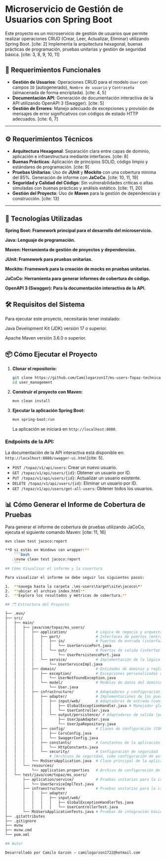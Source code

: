 # Microservicio de Gestión de Usuarios con Spring Boot

Este proyecto es un microservicio de gestión de usuarios que permite realizar operaciones CRUD (Crear, Leer, Actualizar, Eliminar) utilizando Spring Boot. [cite: 2] Implementa la arquitectura hexagonal, buenas prácticas de programación, pruebas unitarias y gestión de seguridad básica. [cite: 3, 8, 9, 10, 11]

## 📌 Requerimientos Funcionales

* **Gestión de Usuarios**: Operaciones CRUD para el modelo `User` con campos `ID` (autogenerado), `Nombre de usuario` y `Contraseña` (almacenada de forma encriptada). [cite: 4, 5]
* **Documentación API**: Generación de documentación interactiva de la API utilizando OpenAPI 3 (Swagger). [cite: 5]
* **Gestión de Errores**: Manejo adecuado de excepciones y provisión de mensajes de error significativos con códigos de estado HTTP adecuados. [cite: 6, 7]

---

## ⚙️ Requerimientos Técnicos

- **Arquitectura Hexagonal**: Separación clara entre capas de dominio, aplicación e infraestructura mediante interfaces. [cite: 8]
- **Buenas Prácticas**: Aplicación de principios SOLID, código limpio y estándares de programación. [cite: 9]
- **Pruebas Unitarias**: Uso de **JUnit** y **Mockito** con una cobertura mínima del 85%. Generación de informe con **JaCoCo**. [cite: 10, 11, 19]
- **Seguridad y Calidad del Código**: Sin vulnerabilidades críticas o altas simuladas con buenas prácticas y análisis estático. [cite: 11, 20]
- **Gestión del Proyecto**: Uso de **Maven** para la gestión de dependencias y construcción. [cite: 13]

---

## 🚀 Tecnologías Utilizadas

**Spring Boot: Framework principal para el desarrollo del microservicio.**

**Java: Lenguaje de programación.**

**Maven: Herramienta de gestión de proyectos y dependencias.**

**JUnit: Framework para pruebas unitarias.**

**Mockito: Framework para la creación de mocks en pruebas unitarias.**

**JaCoCo: Herramienta para generar informes de cobertura de código.**

**OpenAPI 3 (Swagger): Para la documentación interactiva de la API.**

## 🛠️ Requisitos del Sistema

Para ejecutar este proyecto, necesitarás tener instalado:

Java Development Kit (JDK) versión 17 o superior.

Apache Maven versión 3.6.0 o superior.

## 📦 Cómo Ejecutar el Proyecto

1.  **Clonar el repositorio:**

    ```bash
    git clone https://github.com/Camilogarzon17/ms-users-Topaz-technical-test.git
    cd user_management
    ```
2.  **Construir el proyecto con Maven:**
    ```bash
    mvn clean install
    ```
3.  **Ejecutar la aplicación Spring Boot:**
    ```bash
    mvn spring-boot:run
    ```
    La aplicación se iniciará en `http://localhost:8080`.

### Endpoints de la API:

La documentación de la API interactiva está disponible en: `http://localhost:8080/swagger-ui.html`[cite: 5].

* `POST /topaz/v1/api/users`: Crear un nuevo usuario.
* `GET /topaz/v1/api/users/{id}`: Obtener un usuario por ID.
* `PUT /topaz/v1/api/users/{id}`: Actualizar un usuario existente.
* `DELETE /topaz/v1/api/users/{id}`: Eliminar un usuario por ID.
* `GET /topaz/v1/api/users/get-all-users`: Obtener todos los usuarios.

## 📊 Cómo Generar el Informe de Cobertura de Pruebas

Para generar el informe de cobertura de pruebas utilizando JaCoCo, ejecuta el siguiente comando Maven: [cite: 11, 16]

```bash
mvn clean test jacoco:report

**O si estás en Windows con wrapper:**
    ```bash
   .\mvnw clean test jacoco:report
    ```
## Cómo Visualisar el informe y la covertura

Para visualizar el informe se debe seguir los siguientes pasos:

1.  **navega hasta la carpeta .\ms-users\target\site\jacoco\**
2.  **ubicar el archivo index.html**
2.  **Explora los resultados y métricas de cobertura.**

## 🗂️ Estructura del Proyecto

├── .mvn/
├── src/
│   ├── main/
│   │   ├── java/com/topaz/ms_users/
│   │   │   ├── application/             # Lógica de negocio y orquestación (Capa de Aplicación)
│   │   │   │   ├── port/                # Interfaces de puertos (entrada y salida)
│   │   │   │   │   ├── in/              # Puertos de entrada (interfaz para el controlador)
│   │   │   │   │   │   └── UserServicePort.java
│   │   │   │   │   └── out/             # Puertos de salida (interfaz para la persistencia)
│   │   │   │   │       └── UserPersistencePort.java
│   │   │   │   └── service/             # Implementación de la lógica de negocio
│   │   │   │       └── UserServiceImpl.java
│   │   │   ├── domain/                  # Entidades de dominio y reglas de negocio (Capa de Dominio)
│   │   │   │   ├── exception/           # Excepciones personalizadas del dominio
│   │   │   │   │   └── UserNotFoundException.java
│   │   │   │   └── model/               # Modelos de datos del dominio
│   │   │   │       └── User.java
│   │   │   ├── infrastructure/          # Adaptadores y configuración (Capa de Infraestructura)
│   │   │   │   ├── adapter/             # Implementaciones de los puertos
│   │   │   │   │   ├── input/web/       # Adaptadores de entrada (controladores REST)
│   │   │   │   │   │   ├── GlobalExceptionHandler.java # Manejador global de excepciones
│   │   │   │   │   │   └── UserController.java
│   │   │   │   │   └── output/persistence/ # Adaptadores de salida (persistencia de datos)
│   │   │   │   │       ├── UserJpaAdapter.java
│   │   │   │   │       └── UserJpaRepository.java
│   │   │   │   ├── config/              # Clases de configuración (CORS, Swagger)
│   │   │   │   │   ├── CorsConfig.java
│   │   │   │   │   └── SwaggerConfig.java
│   │   │   │   ├── constants/           # Constantes de la aplicación
│   │   │   │   │   └── HttpConstants.java
│   │   │   │   └── security/            # Configuración de seguridad
│   │   │   │       # (Archivos de seguridad, como configuración de autenticación/autorización)
│   │   │   └── MsUsersApplication.java  # Clase principal de la aplicación Spring Boot
│   │   └── resources/
│   │       └── application.properties   # Archivo de configuración de la aplicación
│   └── test/java/com/topaz/ms_users/
│       ├── aplication/service/          # Pruebas unitarias para la capa de aplicación
│       │   └── UserServiceImplTest.java
│       ├── infraestructure              # Pruebas unitarias para la capa de infraestrctura 
│       │   │   ├── adapter/           
│       │   │   │   ├── input/web/       
│       │   │   │   │   ├── GlobalExceptionHandlerTes.java
│       │   │   │   │   └── UserControllerTest.java
│       └── MsUsersApplicationTests.java # Pruebas de integración básicas
├── .gitattributes
├── .gitignore
├── mvnw
├── mvnw.cmd
└── pom.xml  

## Autor

Desarrollado por Camilo Garzon – camilogarzon1722@hotmail.com
